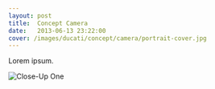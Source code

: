 ```yaml
---
layout: post
title:  Concept Camera
date:   2013-06-13 23:22:00
cover: /images/ducati/concept/camera/portrait-cover.jpg
---
```


Lorem ipsum.

![Close-Up One](/images/ducati/concept/camera/ducati-decoding.jpg)
